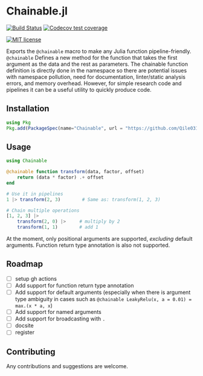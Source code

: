 # Chainable.jl

[![Build Status](https://github.com/Qile0317/Chainable.jl/actions/workflows/CI.yml/badge.svg?branch=main)](https://github.com/Qile0317/Chainable.jl/actions/workflows/CI.yml?query=branch%3Amain)
[![Codecov test coverage](https://codecov.io/gh/Qile0317/Chainable.jl/branch/main/graph/badge.svg)](https://app.codecov.io/gh/Qile0317/Chainable.jl?branch=main)
<!-- [![Latest Release](https://img.shields.io/github/release/Qile0317/Chainable.jl.svg)](https://github.com/Qile0317/Chainable.jl/releases/latest)
[![Documentation](https://img.shields.io/badge/docs-stable-blue.svg)](https://qile0317.github.io/Chainable) -->
[![MIT license](https://img.shields.io/badge/license-MIT-green.svg)](https://github.com/Qile0317/Chainable.jl/LICENSE)

Exports the `@chainable` macro to make any Julia function pipeline-friendly. `@chainable` Defines a new method for the function that takes the first argument as the data and the rest as parameters. The chainable function definition is directly done in the namespace so there are potential issues with namespace pollution, need for documentation, linter/static analysis errors, and memory overhead. However, for simple research code and pipelines it can be a useful utility to quickly produce code.

## Installation

```julia
using Pkg
Pkg.add(PackageSpec(name="Chainable", url = "https://github.com/Qile0317/Chainable.jl.git"))
```

## Usage

```julia
using Chainable

@chainable function transform(data, factor, offset)
    return (data * factor) .+ offset
end

# Use it in pipelines
1 |> transform(2, 3)        # Same as: transform(1, 2, 3)

# Chain multiple operations
[1, 2, 3] |> 
    transform(2, 0) |>     # multiply by 2
    transform(1, 1)        # add 1
```

At the moment, only positional arguments are supported, *excluding* default arguments. Function return type annotation is also not supported.

## Roadmap

- [ ] setup gh actions
- [ ] Add support for function return type annotation
- [ ] Add support for default arguments (especially when there is argument type ambiguity in cases such as `@chainable LeakyRelu(x, a = 0.01) = max.(x * a, x`)
- [ ] Add support for named arguments
- [ ] Add support for broadcasting with `.`
- [ ] docsite
- [ ] register

## Contributing

Any contributions and suggestions are welcome.
